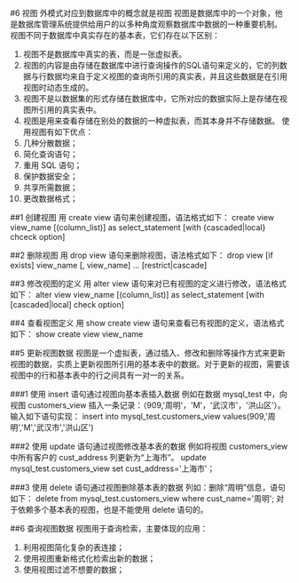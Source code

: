 #6 视图
外模式对应到数据库中的概念就是视图
视图是数据库中的一个对象，他是数据库管理系统提供给用户的以多种角度观察数据库中数据的一种重要机制。
视图不同于数据库中真实存在的基本表，它们存在以下区别：
1. 视图不是数据库中真实的表，而是一张虚拟表。
2. 视图的内容是由存储在数据库中进行查询操作的SQL语句来定义的，它的列数据与行数据均来自于定义视图的查询所引用的真实表，并且这些数据是在引用视图时动态生成的。
3. 视图不是以数据集的形式存储在数据库中，它所对应的数据实际上是存储在视图所引用的真实表中。
4. 视图是用来查看存储在别处的数据的一种虚拟表，而其本身并不存储数据。
使用视图有如下优点：
1. 几种分散数据；
2. 简化查询语句；
3. 重用 SQL 语句；
4. 保护数据安全；
5. 共享所需数据；
6. 更改数据格式；

##1 创建视图
用 create view 语句来创建视图，语法格式如下：
create view view_name [(column_list)] as select_statement [with {cascaded|local} chceck option]

##2 删除视图
用 drop view 语句来删除视图，语法格式如下：
drop view [if exists] view_name [, view_name] ... [restrict|cascade]

##3 修改视图的定义
用 alter view 语句来对已有视图的定义进行修改，语法格式如下：
alter view view_name [(column_list)] as select_statement [with [cascaded|local] check option]

##4 查看视图定义
用 show create view 语句来查看已有视图的定义，语法格式如下：
show create view view_name

##5 更新视图数据
视图是一个虚拟表，通过插入、修改和删除等操作方式来更新视图的数据，实质上更新视图所引用的基本表中的数据。对于更新的视图，需要该视图中的行和基本表中的行之间具有一对一的关系。

###1 使用 insert 语句通过视图向基本表插入数据
例如在数据 mysql_test 中，向视图 customers_view 插入一条记录：（909,'周明'，'M'，'武汉市'，'洪山区'）。
输入如下语句实现：
insert into mysql_test.customers_view values(909,'周明','M','武汉市','洪山区')

###2 使用 update 语句通过视图修改基本表的数据
例如将视图 customers_view 中所有客户的 cust_address 列更新为“上海市”。
update mysql_test.customers_view set cust_address='上海市'；

###3 使用 delete 语句通过视图删除基本表的数据
列如：删除“周明”信息，语句如下：
delete from mysql_test.customers_view where cust_name='周明';
对于依赖多个基本表的视图，也是不能使用 delete 语句的。

##6 查询视图数据
视图用于查询检索，主要体现的应用：
1. 利用视图简化复杂的表连接；
2. 使用视图重新格式化检索出新的数据；
3. 使用视图过滤不想要的数据；